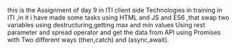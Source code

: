 this is the Assignment of day 9 in ITI client side Technologies in training in ITI ,in it i have made some tasks using HTML and JS and ES6 ,that swap two variables using destructuring,getting max and min values Using rest parameter and spread operator and get the data from API using Promises with Two different ways (then,catch) and (async,await).
